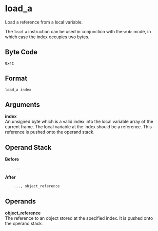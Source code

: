 # load_a

Load a reference from a local variable.

The `load_a` instruction can be used in conjunction with the `wide`
mode, in which case the index occupies two bytes.

## Byte Code
```
0x4C
```

## Format
```
load_a index
```

## Arguments
**index**  
    An unsigned byte which is a valid index into the local variable
    array of the current frame. The local variable at the index should
    be a reference. This reference is pushed onto the operand stack.

## Operand Stack
**Before**  
```
    ...
```
**After**  
```
    ..., object_reference
```

## Operands
**object_reference**  
    The reference to an object stored at the specified index.
    It is pushed onto the operand stack.